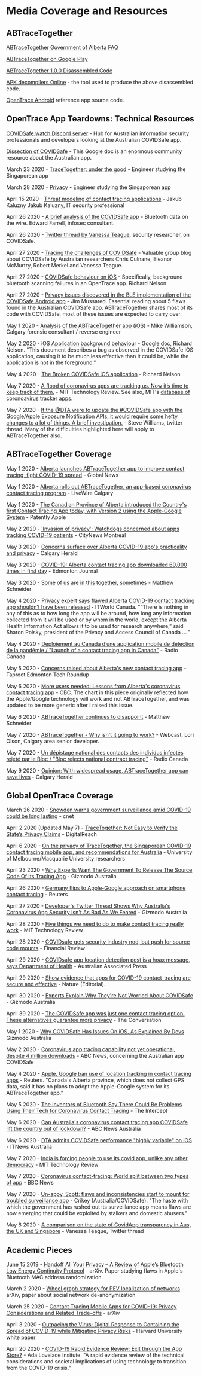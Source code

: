 
# Media Coverage and Resources

## ABTraceTogether

[ABTraceTogether Government of Alberta FAQ](https://www.alberta.ca/ab-trace-together-faq.aspx)

[ABTraceTogether on Google Play](https://play.google.com/store/apps/details?id=ca.albertahealthservices.contacttracing)

[ABTraceTogether 1.0.0 Disassembled Code](https://github.com/abtt-decompiled/abtracetogether_1.0.0.apk_disassembled)

[APK decompilers Online](https://www.apkdecompilers.com/) - the tool used to produce the above disassembled code.

[OpenTrace Android](https://github.com/opentrace-community/opentrace-android) reference app source code.

## OpenTrace App Teardowns: Technical Resources

[COVIDSafe.watch Discord server](https://discord.gg/5bYSn7) - Hub for Australian information security professionals and developers looking at the Australian COVIDSafe app.

[Dissection of COVIDSafe](https://docs.google.com/document/d/17GuApb1fG3Bn0_DVgDQgrtnd_QO3foBl7NVb8vaWeKc/preview#) - This Google doc is an enormous community resource about the Australian app.

March 23 2020 - [TraceTogether: under the good](https://medium.com/@frankvolkel/tracetogether-under-the-hood-7d5e509aeb5d) - Engineer studying the Singaporean app

March 28 2020 - [Privacy](https://splira.com/2020-03-28/) - Engineer studying the Singaporean app

April 15 2020 - [Threat modeling of contact tracing applications](https://www.linkedin.com/pulse/threat-modeling-contact-tracing-applications-jakub-kaluzny) - Jakub Kaluzny
Jakub Kaluzny, IT security professional

April 26 2020 - [A brief analysis of the COVIDSafe app](https://medium.com/@mercury_ISS/a-brief-analysis-of-the-covidsafe-app-cc88512e5975) - Bluetooth data on the wire. Edward Farrell, infosec consultant.

April 26 2020 - [Twitter thread by Vanessa Teague](https://twitter.com/VTeagueAus/status/1254530178320961537), security researcher, on COVIDSafe.

April 27 2020 - [Tracing the challenges of COVIDSafe](https://github.com/vteague/contactTracing) - Valuable group blog about COVIDSafe by Australian researchers Chris Culnane, Eleanor McMurtry, Robert Merkel and Vanessa Teague.

April 27 2020 - [COVIDSafe behaviour on iOS](https://medium.com/@wabz/covidsafe-behaviour-on-ios-e4d753fa74ec) - Specifically, background bluetooth scanning failures in an OpenTrace app. Richard Nelson.

April 27 2020 - [Privacy issues discovered in the BLE implementation of the COVIDSafe Android app](https://docs.google.com/document/d/1u5a5ersKBH6eG362atALrzuXo3zuZ70qrGomWVEC27U/edit) - Jim Mussared. Essential reading about 5 flaws found in the Australian COVIDSafe app. ABTraceTogether shares most of its code with COVIDSafe, most of these issues are expected to carry over.

May 1 2020 - [Analysis of the ABTraceTogether app (iOS)](https://forensicmike1.com/2020/05/01/analysis-of-the-abtracetogether-app-ios/) - Mike Williamson, Calgary forensic consultant / reverse engineer

May 2 2020 - [iOS Application background behaviour](https://docs.google.com/document/d/1sviVey1jCk97BACwkAJMctG8rFlC7Mf8pMpluW6VOQw/edit) - Google doc, Richard Nelson. "This document describes a bug as observed in the COVIDSafe iOS application, causing it to be much less effective than it could be, while the application is not in the foreground."

May 4 2020 - [The Broken COVIDSafe iOS application](https://medium.com/@wabz/the-broken-covidsafe-ios-application-c652d0a462c4) - Richard Nelson

May 7 2020 - [A flood of coronavirus apps are tracking us. Now it’s time to keep track of them.](https://www.technologyreview.com/2020/05/07/1000961/launching-mittr-covid-tracing-tracker/) - MIT Technology Review. See also, MIT's [database of coronoavirus tracker apps](https://public.flourish.studio/visualisation/2241702/).

May 7 2020 - [If the @DTA
 were to update the #COVIDSafe app with the Google/Apple Exposure Notification APIs, it would require some hefty changes to a lot of things. A brief investigation.](https://twitter.com/KonajuGames/status/1258446501488889856) - Steve Williams, twitter thread. Many of the difficulties highlighted here will apply to ABTraceTogether also.

## ABTraceTogether Coverage

May 1 2020 - [Alberta launches ABTraceTogether app to improve contact tracing, fight COVID-19 spread](https://globalnews.ca/news/6894997/covid-19-alberta-health-contact-tracing-app/) - Global News

May 1 2020 - [Alberta rolls out ABTraceTogether, an app-based coronavirus contact tracing program](https://livewirecalgary.com/2020/05/01/alberta-rolls-out-abtracetogether-an-app-based-coronavirus-contact-tracing-program/) - LiveWire Calgary

May 1 2020 - [The Canadian Province of Alberta introduced the Country's first Contact Tracing App today, with Version 2 using the Apple-Google System](https://www.patentlyapple.com/patently-apple/2020/05/the-canadian-province-of-alberta-introduced-the-countrys-first-contract-tracing-app-today-with-version-2-using-the-apple-go.html) - Patently Apple

May 2 2020 - ['Invasion of privacy': Watchdogs concerned about apps tracking COVID-19 patients](https://montreal.citynews.ca/2020/05/02/invasion-of-privacy-watchdogs-concerned-about-apps-tracking-covid-19-patients/) - CityNews Montreal

May 3 2020 - [Concerns surface over Alberta COVID-19 app's practicality and privacy](https://calgaryherald.com/news/concerns-surface-over-alberta-covid-19-app-practicality-privacy-two-new-deaths-reported/) - Calgary Herald

May 3 2020 - [COVID-19: Alberta contact tracing app downloaded 60,000 times in first day](https://edmontonjournal.com/news/local-news/covid-19-saturday-may-2/wcm/27a479ba-ee68-498b-b60d-7b74a596567c/) - Edmonton Journal

May 3 2020 - [Some of us are in this together, sometimes](https://medium.com/@mattlaschneider/some-of-us-are-in-this-together-sometimes-e7b50b4c0fb0) - Matthew Schneider

May 4 2020 - [Privacy expert says flawed Alberta COVID-19 contact tracking app shouldn’t have been released](https://www.itworldcanada.com/article/privacy-expert-says-flawed-alberta-covid-19-contact-tracking-app-shouldnt-have-been-released/430252) - ITWorld Canada. "“There is nothing in any of this as to how long the app will be around, how long any information collected from it will be used or by whom in the world, except the Alberta Health Information Act allows it to be used for research anywhere,” said Sharon Polsky, president of the Privacy and Access Council of Canada ... "

May 4 2020 - [Déploiement au Canada d’une application mobile de détection de la pandémie / "Launch of a contact tracing app in Canada"](https://www.rcinet.ca/fr/2020/05/04/deploiement-au-canada-dune-application-mobile-de-detection-de-la-pandemie/) - Radio Canada

May 5 2020 - [Concerns raised about Alberta's new contact tracing app](https://mailchi.mp/taprootedmonton/tech-roundup-may-05-2020) - Taproot Edmonton Tech Roundup

May 6 2020 - [More users needed: Lessons from Alberta's coronavirus contact tracing app](https://www.cbc.ca/news/technology/contact-tracing-apps-alberta-canada-1.5556933) - CBC. The chart in this piece originally reflected how the Apple/Google technology will work and not ABTraceTogether, and was updated to be more generic after I raised this issue.

May 6 2020 - [ABTraceTogether continues to disappoint](https://medium.com/@mattlaschneider/abtracetogether-continues-to-disappoint-76bc1f8b1f06) - Matthew Schneider

May 7 2020 - [ABTraceTogether - Why isn't it going to work?](https://www.youtube.com/watch?v=2NPkC4njKMM) - Webcast. Lori Olson, Calgary area senior developer.

May 7 2020 - [Un dépistage national des contacts des individus infectés rejeté par le Bloc / "Bloc rejects national contract tracing"](https://www.rcinet.ca/fr/2020/05/07/un-depistage-national-des-contacts-des-individus-infectes-rejete-par-le-bloc/) - Radio Canada

May 9 2020 - [Opinion: With widespread usage, ABTraceTogether app can save lives](https://calgaryherald.com/opinion/columnists/opinion-with-widespread-usage-abtracetogether-app-can-save-lives/wcm/06bea859-bcd3-45a5-a136-1fbc00beeb90/) - Calgary Herald
  

## Global OpenTrace Coverage

March 26 2020 - [Snowden warns government surveillance amid COVID-19 could be long lasting](https://www.cnet.com/news/snowden-warns-government-surveillance-amid-covid-19-could-be-long-lasting/) - cnet

April 2 2020 (Updated May 7) - [TraceTogether: Not Easy to Verify the State’s Privacy Claims](https://digitalreach.asia/tracetogether-disassembling-it-wasnt-easy-to-confirm-the-governments-claims-on-privacy/) - DigitalReach

April 6 2020 - [On the privacy of TraceTogether, the Singaporean COVID-19 contact tracing mobile app, and recommendations for Australia](https://eng.unimelb.edu.au/ingenium/research-stories/world-class-research/real-world-impact/on-the-privacy-of-tracetogether,-the-singaporean-covid-19-contact-tracing-mobile-app,-and-recommendations-for-australia) - University of Melbourne/Macquarie University researchers


April 23 2020 - [Why Experts Want The Government To Release The Source Code Of Its Tracing App](https://www.gizmodo.com.au/2020/04/coronavirus-tracing-app-australia-source-code/) - Gizmodo Australia

April 26 2020 - [Germany flips to Apple-Google approach on smartphone contact tracing](https://www.reuters.com/article/us-health-coronavirus-europe-tech/germany-flips-on-smartphone-contact-tracing-backs-apple-and-google-idUSKCN22807J) - Reuters

April 27 2020 - [Developer's Twitter Thread Shows Why Australia's Coronavirus App Security Isn't As Bad As We Feared](https://www.gizmodo.com.au/2020/04/covidsafe-source-code-teardown-twitter/) - Gizmodo Australia

April 28 2020 - [Five things we need to do to make contact tracing really work](https://www.technologyreview.com/2020/04/28/1000714/five-things-to-make-contact-tracing-work-covid-pandemic-apple-google/) - MIT Technology Review

April 28 2020 - [COVIDsafe gets security industry nod, but push for source code mounts](https://www.afr.com/technology/covidsafe-gets-security-industry-nod-but-push-for-source-code-mounts-20200424-p54mu4) - Financial Review

April 29 2020 - [COVIDsafe app location detection post is a hoax message, says Department of Health](https://www.aap.com.au/covidsafe-app-location-detection-post-is-a-hoax-message-says-department-of-health/) - Australian Associated Press

April 29 2020 - [Show evidence that apps for COVID-19 contact-tracing are secure and effective](https://www.nature.com/articles/d41586-020-01264-1) - Nature (Editorial).

April 30 2020 - [Experts Explain Why They're Not Worried About COVIDSafe](https://www.gizmodo.com.au/2020/04/covidsafe-source-code-teardown-privacy-security/) - Gizmodo Australia

April 39 2020 - [The COVIDSafe app was just one contact tracing option. These alternatives guarantee more privacy](https://theconversation.com/the-covidsafe-app-was-just-one-contact-tracing-option-these-alternatives-guarantee-more-privacy-137400) - The Conversation

May 1 2020 - [Why COVIDSafe Has Issues On iOS, As Explained By Devs](https://www.gizmodo.com.au/2020/05/covidsafe-issues-ios-iphone-explained/) - Gizmodo Australia

May 2 2020 - [Coronavirus app tracing capability not yet operational, despite 4 million downloads](https://www.abc.net.au/news/2020-05-02/coronavirus-app-currently-not-fully-operational/12208924) - ABC News, concerning the Australian app COVIDSafe

May 4 2020 - [Apple, Google ban use of location tracking in contact tracing apps](https://mobile.reuters.com/article/amp/idUSKBN22G28W) - Reuters. "Canada's Alberta province, which does not collect GPS data, said it has no plans to adopt the Apple-Google system for its ABTraceTogether app."

May 5 2020 - [The Inventors of Bluetooth Say There Could Be Problems Using Their Tech for Coronavirus Contact Tracing](https://theintercept.com/2020/05/05/coronavirus-bluetooth-contact-tracing/) - The Intercept

May 6 2020 - [Can Australia's coronavirus contact tracing app COVIDSafe lift the country out of lockdown?](https://www.abc.net.au/news/science/2020-05-06/coronavirus-contact-tracing-app-covid-safe-lockdown-lift/12217146) - ABC News Australia

May 6 2020 - [DTA admits COVIDSafe performance "highly variable" on iOS](https://www.itnews.com.au/news/dta-admits-covidsafe-performance-highly-variable-on-ios-547838) - ITNews Australia

May 7 2020 - [India is forcing people to use its covid app, unlike any other democracy](https://www.technologyreview.com/2020/05/07/1001360/india-aarogya-setu-covid-app-mandatory/) - MIT Technology Review

May 7 2020 - [Coronavirus contact-tracing: World split between two types of app](https://www.bbc.co.uk/news/technology-52355028) - BBC News

May 7 2020 - [Un-appy, Scott: flaws and inconsistencies start to mount for troubled surveillance app](https://www.crikey.com.au/2020/05/07/flaws-inconsistencies-covidsafe/) - Crikey (Australia/COVIDSafe). "The haste with which the government has rushed out its surveillance app means flaws are now emerging that could be exploited by stalkers and domestic abusers."

May 8 2020 - [A comparison on the state of CovidApp transparency in Aus, the UK and Singapore](https://twitter.com/VTeagueAus/status/1258745850647293953) - Vanessa Teague, Twitter thread

## Academic Pieces

June 15 2019 - [Handoff All Your Privacy – A Review of Apple’s Bluetooth Low Energy Continuity Protocol](https://arxiv.org/pdf/1904.10600.pdf) - arXiv. Paper studying flaws in Apple's Bluetooth MAC address randomization.

March 2 2020 - [Wheel graph strategy for PEV localization of networks](https://arxiv.org/abs/2003.1151) - arXiv, paper about social network de-anonymization

March 25 2020 - [Contact Tracing Mobile Apps for COVID-19: Privacy Considerations and Related Trade-offs](https://arxiv.org/abs/2003.11511) - arXiv

April 3 2020 - [Outpacing the Virus: Digital Response to Containing the Spread of COVID-19 while Mitigating Privacy Risks](https://ethics.harvard.edu/outpacing-virus) - Harvard University white paper

April 20 2020 - [COVID-19 Rapid Evidence Review: Exit through the App Store?](https://www.adalovelaceinstitute.org/our-work/covid-19/covid-19-exit-through-the-app-store/) - Ada Lovelace Insitute. "A rapid evidence review of the technical considerations and societal implications of using technology to transition from the COVID-19 crisis."




